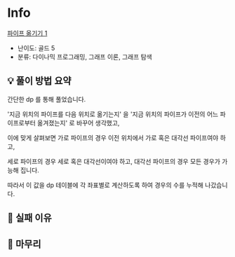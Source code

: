 # Info
[파이프 옮기기 1](https://boj.kr/17070)

- 난이도: 골드 5
- 분류: 다이나믹 프로그래밍, 그래프 이론, 그래프 탐색

## 💡 풀이 방법 요약

간단한 dp 를 통해 풀었습니다.

'지금 위치의 파이프를 다음 위치로 옮기는지' 을 '지금 위치의 파이프가 이전의 어느 파이프로부터 옮겨졌는지' 로 바꾸어 생각했고,

이에 맞게 살펴보면 가로 파이프의 경우 이전 위치에서 가로 혹은 대각선 파이프여야 하고,

세로 파이프의 경우 세로 혹은 대각선이여야 하고, 대각선 파이프의 경우 모든 경우가 가능해 집니다.

따라서 이 값을 dp 테이블에 각 좌표별로 계산하도록 하여 경우의 수를 누적해 나갔습니다.

## 👀 실패 이유

## 🙂 마무리
